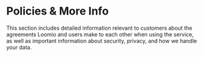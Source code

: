 # Policies & More Info
This section includes detailed information relevant to customers about the agreements Loomio and users make to each other when using the service, as well as important information about security, privacy, and how we handle your data.

